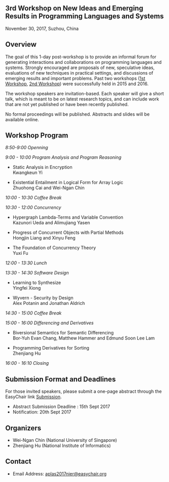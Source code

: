 ## 3rd Workshop on New Ideas and Emerging Results in Programming Languages and Systems

<p class="header">November 30, 2017, Suzhou, China</p>

## Overview

The goal of this 1-day post-workshop is to provide an informal forum for generating interactions and collaborations on programming languages and systems. Strongly encouraged are proposals of new, speculative ideas, evaluations of new techniques in practical settings, and discussions of emerging results and important problems. Past two  workshops ([1st Workshop](http://pl.postech.ac.kr/aplas2015/nier), [2nd Workshop](http://loris-5.d2.comp.nus.edu.sg/aplas16-workshop/))
were successfully held in 2015 and 2016.

The workshop speakers are invitation-based. Each speaker will give a short talk, which is meant to be on latest research topics, and can include work that are not yet published or have been recently published.

No formal proceedings will be published. Abstracts and slides will be available online.

## Workshop Program

*8:50-9:00 Openning*

*9:00 - 10:00 Program Analysis and Program Reasoning*

-  Static Analysis in Encryption <br>
  Kwangkeun Yi	

-  Existential Entailment in Logical Form for Array Logic <br>
  Zhuohong Cai and Wei-Ngan Chin	

*10:00 - 10:30 Coffee Break*

*10:30 - 12:00 Concurrency*

-  Hypergraph Lambda-Terms and Variable Convention <br>
  Kazunori Ueda and Alimujiang Yasen	

-  Progress of Concurrent Objects with Partial Methods <br>
  Hongjin Liang and Xinyu Feng	

-  The Foundation of Concurrency Theory <br>
  Yuxi Fu	

*12:00 - 13:30 Lunch*

*13:30 - 14:30 Software Design*

-  Learning to Synthesize<br>
  Yingfei Xiong	

-  Wyvern - Security by Design<br>
  Alex Potanin and Jonathan Aldrich	

*14:30 - 15:00 Coffee Break*

*15:00 - 16:00 Differencing and Derivatives*

-  Biversional Semantics for Semantic Differencing<br>
  Bor-Yuh Evan Chang, Matthew Hammer and Edmund Soon Lee Lam	

-  Programming Derivatives for Sorting<br>
  Zhenjiang Hu	

*16:00 - 16:10 Closing*


## Submission Format and Deadlines

For those invited speakers, please submit a one-page abstract through the EasyChair link [Submission](https://easychair.org/conferences/?conf=aplas2017nier).

- Abstract Submission Deadline	: 15th Sept 2017
- Notification: 20th Sept 2017


## Organizers

- Wei-Ngan Chin (National University of Singapore)
- Zhenjiang Hu (National Institute of Informatics)

## Contact

- Email Address: aplas2017nier@easychair.org
